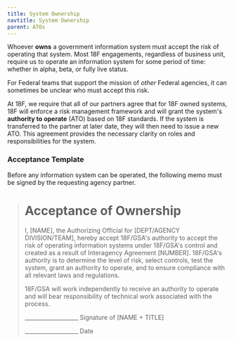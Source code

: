 ```yaml
---
title: System Ownership
navtitle: System Ownership
parent: ATOs
---
```


Whoever **owns** a government information system must accept the risk of operating that system. Most 18F engagements, regardless of business unit, require us to operate an information system for some period of time: whether in alpha, beta, or fully live status. 

For Federal teams that support the mission of _other_ Federal agencies, it can sometimes be unclear who must accept this risk.

At 18F, we require that all of our partners agree that for 18F owned systems, 18F will enforce a risk management framework and will grant the system's **authority to operate** (ATO) based on 18F standards. If the system is transferred to the partner at later date, they will then need to issue a new ATO. This agreement provides the necessary clarity on roles and responsibilities for the system.

### Acceptance Template

Before any information system can be operated, the following memo must be signed by the requesting agency partner.

> # Acceptance of Ownership
>
> I, [NAME], the Authorizing Official for [DEPT/AGENCY DIVISION/TEAM], hereby accept 18F/GSA's authority to accept the risk of operating information systems under 18F/GSA's control and created as a result of Interagency Agreement [NUMBER]. 18F/GSA's authority is to determine the level of risk, select controls, test the system, grant an authority to operate, and to ensure compliance with all relevant laws and regulations.
>
> 18F/GSA will work independently to receive an authority to operate and will bear responsibility of technical work associated with the process.
>
> \___________________
> Signature of [NAME + TITLE]
>
> \___________________
> Date
